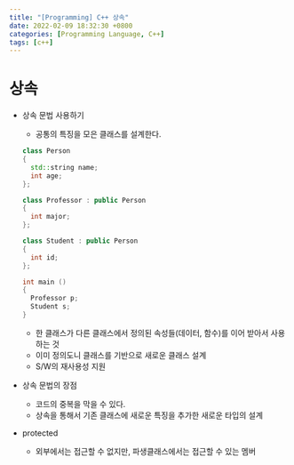 ```yaml
---
title: "[Programming] C++ 상속"
date: 2022-02-09 18:32:30 +0800
categories: [Programming Language, C++]
tags: [c++]  
---
```


# 상속

- 상속 문법 사용하기

  - 공통의 특징을 모은 클래스를 설계한다.

  ```cpp
  class Person
  {
  	std::string name;
  	int age;
  };
  
  class Professor : public Person
  {
  	int major;
  };
  
  class Student : public Person
  {
  	int id;
  };
  
  int main ()
  {
  	Professor p;
  	Student s;
  }
  ```

  - 한 클래스가 다른 클래스에서 정의된 속성들(데이터, 함수)를 이어 받아서 사용하는 것
  - 이미 정의도니 클래스를 기반으로 새로운 클래스 설계
  - S/W의 재사용성 지원

- 상속 문법의 장점

  - 코드의 중복을 막을 수 있다.
  - 상속을 통해서 기존 클래스에 새로운 특징을 추가한 새로운 타입의 설계

- protected

  - 외부에서는 접근할 수 없지만, 파생클래스에서는 접근할 수 있는 멤버